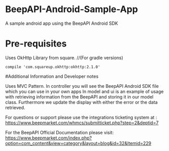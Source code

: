 # BeepAPI-Android-Sample-App
A sample android app using the BeepAPI Android SDK
# Pre-requisites
Uses OkHttp Library from square.
//(For gradle versions)
```
compile 'com.squareup.okhttp:okhttp:2.1.0'
```

#Additional Information and Developer notes

Uses MVC Pattern.
In controller you will see the BeepAPI Android SDK file which you can use in your own apps
In model and ui is an example of usage with retrieving information from the BeepAPI and storing it in our model class. Furthermore we update the display with either the error or the data retrieved.

For questions or support please use the integrations ticketing system at :
https://www.beepmarket.com/whmcs/submitticket.php?step=2&deptid=7

For the BeepAPI Official Documentation please visit:
https://www.beepmarket.com/index.php?option=com_content&view=category&layout=blog&id=32&Itemid=229


